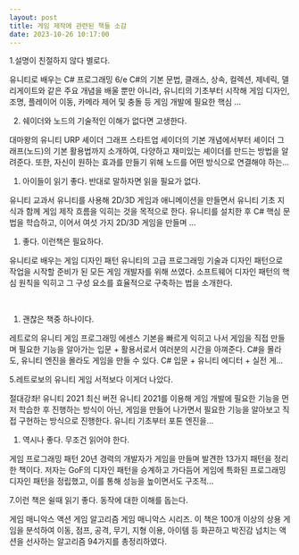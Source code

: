 ```yaml
---
layout: post
title: 게임 제작에 관련된 책들 소감
date: 2023-10-26 10:17:00
---
```



1.설명이 친절하지 않다 별로다. 


유니티로 배우는 C# 프로그래밍 6/e
C#의 기본 문법, 클래스, 상속, 컬렉션, 제네릭, 델리게이트와 같은 주요 개념을 배울 뿐만 아니라, 유니티의 기초부터 시작해 게임 디자인, 조명, 플레이어 이동, 카메라 제어 및 충돌 등 게임 개발에 필요한 핵심 ...



2. 쉐이더와 노드의 기술적인 이해가 없다면 고생한다. 


대마왕의 유니티 URP 셰이더 그래프 스타트업
셰이더의 기본 개념에서부터 셰이더 그래프(노드)의 기본 활용법까지 소개하여, 다양하고 재미있는 셰이더를 만드는 방법을 알려준다. 또한, 자신이 원하는 효과를 만들기 위해 노드를 어떤 방식으로 연결해야 하는...


1. 아이들이 읽기 좋다. 반대로 말하자면 읽을 필요가 없다.  


유니티 교과서
유니티를 사용해 2D/3D 게임과 애니메이션을 만들면서 유니티 기초 지식과 함께 게임 제작 흐름을 익히는 것을 목적으로 한다. 유니티를 설치한 후 C# 핵심 문법을 학습하고, 이어서 여섯 가지 2D/3D 게임을 만들며 ...



1. 좋다. 이런책은 필요하다. 


유니티로 배우는 게임 디자인 패턴
유니티의 고급 프로그래밍 기술과 디자인 패턴으로 작업을 시작할 준비가 된 모든 게임 개발자를 위해 쓰였다. 소프트웨어 디자인 패턴의 핵심 원칙을 익히고 그 구성 요소를 효율적으로 구축하는 법을 소개한다.



​

1. 괜찮은 책중 하나이다. 


레트로의 유니티 게임 프로그래밍 에센스
기본을 빠르게 익히고 나서 게임을 직접 만들며 필요한 기능을 알아가는 입문 + 활용서로서 여러분의 시간을 아껴준다. C#을 몰라도, 유니티 엔진을 몰라도 게임을 만들 수 있다. C# 입문 + 유니티 에디터 + 실전 게...



5.레트로보의 유니티 게임 서적보다 이게더 나았다. 


절대강좌! 유니티 2021
최신 버전 유니티 2021를 이용해 게임 개발에 필요한 기능을 먼저 학습한 후 진행하는 방식이 아닌, 게임을 만들어 나가면서 필요한 기능을 알아보고 직접 구현하는 방식으로 진행한다. 유니티 기초부터 포톤 엔진을...



1. 역시나 좋다. 무조건 읽어야 한다. 


게임 프로그래밍 패턴
20년 경력의 개발자가 게임을 만들며 발견한 13가지 패턴을 정리한 책이다. 저자는 GoF의 디자인 패턴을 승계하고 가다듬어 게임에 특화된 프로그래밍 디자인 패턴을 정립했고, 이를 통해 성능을 높이면서도 구조적...



7.이런 책은 쉴때 읽기 좋다. 동작에 대한 이해를 돕는다. 


게임 매니악스 액션 게임 알고리즘
게임 매니악스 시리즈. 이 책은 100개 이상의 상용 게임을 분석하여 이동, 점프, 공격, 무기, 지형 이용, 아이템 등 화끈하고 박진감 넘치는 액션을 선사하는 알고리즘 94가지를 총정리하였다.


